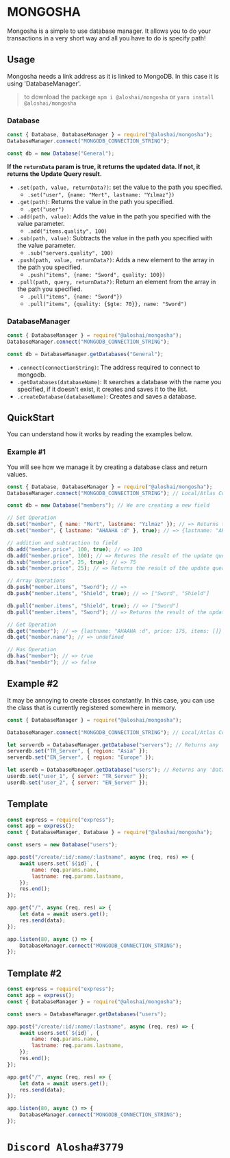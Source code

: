# MONGOSHA

Mongosha is a simple to use database manager. It allows you to do your transactions in a very short way and all you have to do is specify path!

## Usage

Mongosha needs a link address as it is linked to MongoDB. In this case it is using 'DatabaseManager'.

> to download the package `npm i @aloshai/mongosha` or `yarn install @aloshai/mongosha`

### Database

```js
const { Database, DatabaseManager } = require("@aloshai/mongosha");
DatabaseManager.connect("MONGODB_CONNECTION_STRING");

const db = new Database("General");
```

**If the `returnData` param is true, it returns the updated data. If not, it returns the Update Query result.**

-   `.set(path, value, returnData?)`: set the value to the path you specified.
    -   `.set("user", {name: "Mert", lastname: "Yılmaz"})`
-   `.get(path)`: Returns the value in the path you specified.
    -   `.get("user")`
-   `.add(path, value)`: Adds the value in the path you specified with the value parameter.
    -   `.add("items.quality", 100)`
-   `.sub(path, value)`: Subtracts the value in the path you specified with the value parameter.
    -   `.sub("servers.quality", 100)`
-   `.push(path, value, returnData?)`: Adds a new element to the array in the path you specified.
    -   `.push("items", {name: "Sword", quality: 100})`
-   `.pull(path, query, returnData?)`: Return an element from the array in the path you specified.
    -   `.pull("items", {name: "Sword"})`
    -   `.pull("items", {quality: {$gte: 70}}, name: "Sword")`

### DatabaseManager

```js
const { DatabaseManager } = require("@aloshai/mongosha");
DatabaseManager.connect("MONGODB_CONNECTION_STRING");

const db = DatabaseManager.getDatabases("General");
```

-   `.connect(connectionString)`: The address required to connect to mongodb.
-   `.getDatabases(databaseName)`: It searches a database with the name you specified, if it doesn't exist, it creates and saves it to the list.
-   `.createDatabase(databaseName)`: Creates and saves a database.

## QuickStart

You can understand how it works by reading the examples below.

### Example #1

You will see how we manage it by creating a database class and return values.

```js
const { Database, DatabaseManager } = require("@aloshai/mongosha");
DatabaseManager.connect("MONGODB_CONNECTION_STRING"); // Local/Atlas Connection String

const db = new Database("members"); // We are creating a new field

// Set Operation
db.set("member", { name: "Mert", lastname: "Yılmaz" }); // => Returns the result of the update query.
db.set("member", { lastname: "AHAAHA :d" }, true); // => {lastname: "AHAAHA :d"}

// addition and subtraction to field
db.add("member.price", 100, true); // => 100
db.add("member.price", 100); // => Returns the result of the update query.
db.sub("member.price", 25, true); // => 75
db.sub("member.price", 25); // => Returns the result of the update query.

// Array Operations
db.push("member.items", "Sword"); // =>
db.push("member.items", "Shield", true); // => ["Sword", "Shield"]

db.pull("member.items", "Shield", true); // => ["Sword"]
db.pull("member.items", "Sword"); // => Returns the result of the update query.

// Get Operation
db.get("member"); // => {lastname: "AHAAHA :d", price: 175, items: []}
db.get("member.name"); // => undefined

// Has Operation
db.has("member"); // => true
db.has("memb4r"); // => false
```

## Example #2

It may be annoying to create classes constantly. In this case, you can use the class that is currently registered somewhere in memory.

```js
const { DatabaseManager } = require("@aloshai/mongosha");

DatabaseManager.connect("MONGODB_CONNECTION_STRING"); // Local/Atlas Connection String

let serverdb = DatabaseManager.getDatabase("servers"); // Returns any 'Database'
serverdb.set("TR_Server", { region: "Asia" });
serverdb.set("EN_Server", { region: "Europe" });

let userdb = DatabaseManager.getDatabase("users"); // Returns any 'Database'
userdb.set("user_1", { server: "TR_Server" });
userdb.set("user_2", { server: "EN_Server" });
```

## Template

```js
const express = require("express");
const app = express();
const { DatabaseManager, Database } = require("@aloshai/mongosha");

const users = new Database("users");

app.post("/create/:id/:name/:lastname", async (req, res) => {
	await users.set(`${id}`, {
		name: req.params.name,
		lastname: req.params.lastname,
	});
	res.end();
});

app.get("/", async (req, res) => {
	let data = await users.get();
	res.send(data);
});

app.listen(80, async () => {
	DatabaseManager.connect("MONGODB_CONNECTION_STRING");
});
```

## Template #2

```js
const express = require("express");
const app = express();
const { DatabaseManager } = require("@aloshai/mongosha");

const users = DatabaseManager.getDatabases("users");

app.post("/create/:id/:name/:lastname", async (req, res) => {
	await users.set(`${id}`, {
		name: req.params.name,
		lastname: req.params.lastname,
	});
	res.end();
});

app.get("/", async (req, res) => {
	let data = await users.get();
	res.send(data);
});

app.listen(80, async () => {
	DatabaseManager.connect("MONGODB_CONNECTION_STRING");
});
```

# `Discord Alosha#3779`
